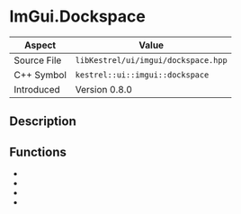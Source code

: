 # ImGui.Dockspace
| Aspect | Value |
| --- | --- |
| Source File | `libKestrel/ui/imgui/dockspace.hpp` |
| C++ Symbol | `kestrel::ui::imgui::dockspace` |
| Introduced | Version 0.8.0 |
## Description
## Functions

 - [](endDockspace.md)
 - [](endConsole.md)
 - [](startConsole.md)
 - [](startDockspace.md)

